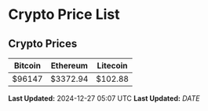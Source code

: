 # Crypto Price List

## Crypto Prices
| Bitcoin | Ethereum | Litecoin |
| ------- | -------- | -------- |
| $96147 | $3372.94 | $102.88 |
**Last Updated:** 2024-12-27 05:07 UTC
**Last Updated:** $DATE$
